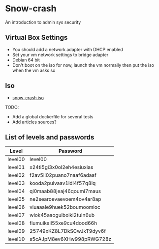 # Snow-crash
An introduction to admin sys security

## Virtual Box Settings

- You should add a network adapter with DHCP enabled
- Set your vm network settings to bridge adapter
- Debian 64 bit
- Don't boot on the iso for now, launch the vm normally then put the iso when the vm asks so

## Iso

- [snow-crash.iso](https://files.neryss.pw/random/snow-crash.iso)

TODO: 
- Add a global dockerfile for several tests
- Add articles sources?

## List of levels and passwords

| Level    | Password                  |
|----------|---------------------------|
| level00  | level00                   |
| level01  | x24ti5gi3x0ol2eh4esiuxias |
| level02  | f2av5il02puano7naaf6adaaf |
| level03  | kooda2puivaav1idi4f57q8iq |
| level04  | qi0maab88jeaj46qoumi7maus |
| level05  | ne2searoevaevoem4ov4ar8ap |
| level06  | viuaaale9huek52boumoomioc |
| level07  | wiok45aaoguiboiki2tuin6ub |
| level08  | fiumuikeil55xe9cu4dood66h |
| level09  | 25749xKZ8L7DkSCwJkT9dyv6f |
| level10  | s5cAJpM8ev6XHw998pRWG728z |

